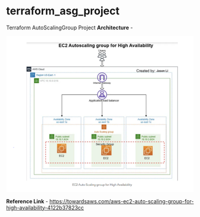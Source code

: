 # terraform_asg_project
Terraform AutoScalingGroup Project
**Architecture** - 

![Alt text](Archi_diagram.PNG)

**Reference Link** - https://towardsaws.com/aws-ec2-auto-scaling-group-for-high-availability-4122b37823cc

